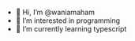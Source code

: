 - 👋 Hi, I’m @waniamaham
- 👀 I’m interested in programming
- 🌱 I’m currently learning typescript

<!---
waniamaham/waniamaham is a ✨ special ✨ repository because its `README.md` (this file) appears on your GitHub profile.
You can click the Preview link to take a look at your changes.
--->
